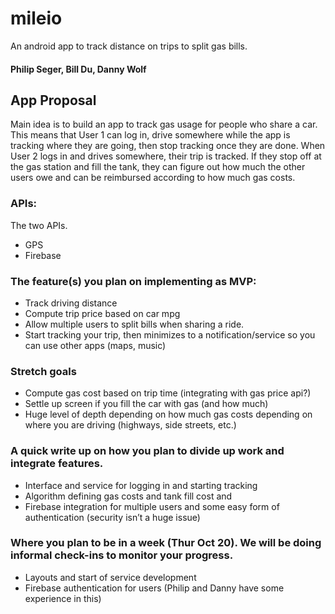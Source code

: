 # mileio
An android app to track distance on trips to split gas bills.

#### Philip Seger, Bill Du, Danny Wolf

## App Proposal
Main idea is to build an app to track gas usage for people who share a car. This means that User 1 can log in, drive somewhere while the app is tracking where they are going, then stop tracking once they are done. When User 2 logs in and drives somewhere, their trip is tracked. If they stop off at the gas station and fill the tank, they can figure out how much the other users owe and can be reimbursed according to how much gas costs.


### APIs:
The two APIs.
- GPS
- Firebase

### The feature(s) you plan on implementing as MVP:
- Track driving distance
- Compute trip price based on car mpg
- Allow multiple users to split bills when sharing a ride.
- Start tracking your trip, then minimizes to a notification/service so you can use other apps (maps, music)

### Stretch goals
- Compute gas cost based on trip time (integrating with gas price api?)
- Settle up screen if you fill the car with gas (and how much)
- Huge level of depth depending on how much gas costs depending on where you are driving (highways, side streets, etc.)

### A quick write up on how you plan to divide up work and integrate features.
- Interface and service for logging in and starting tracking 
- Algorithm defining gas costs and tank fill cost and
- Firebase integration for multiple users and some easy form of authentication (security isn’t a huge issue)

### Where you plan to be in a week (Thur Oct 20). We will be doing informal check-ins to monitor your progress.
- Layouts and start of service development
- Firebase authentication for users (Philip and Danny have some experience in this)



